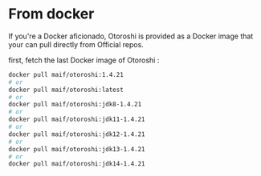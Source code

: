# From docker

If you're a Docker aficionado, Otoroshi is provided as a Docker image that your can pull directly from Official repos.

first, fetch the last Docker image of Otoroshi :

```sh
docker pull maif/otoroshi:1.4.21
# or 
docker pull maif/otoroshi:latest
# or 
docker pull maif/otoroshi:jdk8-1.4.21
# or 
docker pull maif/otoroshi:jdk11-1.4.21
# or 
docker pull maif/otoroshi:jdk12-1.4.21
# or 
docker pull maif/otoroshi:jdk13-1.4.21
# or 
docker pull maif/otoroshi:jdk14-1.4.21
```